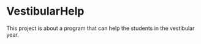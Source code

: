 # VestibularHelp
This project is about a program that can help the students in the vestibular year.

